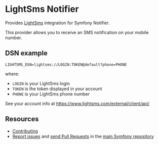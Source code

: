 LightSms Notifier
=================

Provides [LightSms](https://www.lightsms.com/) integration for Symfony Notifier.

This provider allows you to receive an SMS notification on your mobile number.

DSN example
-----------

```
LIGHTSMS_DSN=lightsms://LOGIN:TOKEN@default?phone=PHONE
```

where:
 - `LOGIN` is your LightSms login
 - `TOKEN` is the token displayed in your account
 - `PHONE` is your LightSms phone number

See your account info at https://www.lightsms.com/external/client/api/

Resources
---------

  * [Contributing](https://symfony.com/doc/current/contributing/index.html)
  * [Report issues](https://github.com/symfony/symfony/issues) and
    [send Pull Requests](https://github.com/symfony/symfony/pulls)
    in the [main Symfony repository](https://github.com/symfony/symfony)
